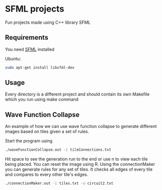 # SFML projects

Fun projects made using C++ library SFML

## Requirements

You need [SFML](https://www.sfml-dev.org/) installed

Ubuntu:
```bash
sudo apt-get install libsfml-dev
```

## Usage

Every directory is a different project and should contain its own Makefile which you run using make command

## Wave Function Collapse
An example of how we can use wave function collapse to generate different images based on tiles given a set of rules.

Start the program using
```bash
./waveFunctionCollapse.out -i tileConnections.txt
```
Hit space to see the generation run to the end or use n to view each tile being placed. You can reset the image using R. 
Using the connectionMaker you can generate rules for any set of tiles. It checks all edges of every tile and compares to every other tile's edges.
```bash
./connectionMaker.out -i tiles.txt -o circuit2.txt
```